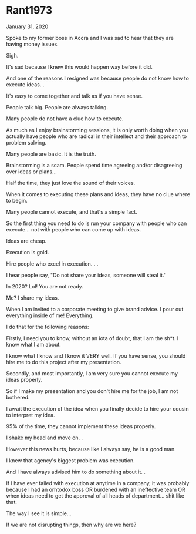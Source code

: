 # Rant1973


January 31, 2020

Spoke to my former boss in Accra and I was sad to hear that they are having money issues.

Sigh.

It's sad because I knew this would happen way before it did.

And one of the reasons I resigned was because people do not know how to execute ideas.
.

It's easy to come together and talk as if you have sense.

People talk big. People are always talking.

Many people do not have a clue how to execute.

As much as I enjoy brainstorming sessions, it is only worth doing when you actually have people who are radical in their intellect and their approach to problem solving.

Many people are basic. It is the truth.

Brainstorming is a scam. People spend time agreeing and/or disagreeing over ideas or plans...

Half the time, they just love the sound of their voices.

When it comes to executing these plans and ideas, they have no clue where to begin.

Many people cannot execute, and that's a simple fact.

So the first thing you need to do is run your company with people who can execute... not with people who can come up with ideas.

Ideas are cheap.

Execution is gold.

Hire people who excel in execution.
.
.

I hear people say, "Do not share your ideas, someone will steal it."

In 2020? Lol! You are not ready. 

Me? I share my ideas.

When I am invited to a corporate meeting to give brand advice. I pour out everything inside of me! Everything.

I do that for the following reasons:

Firstly, I need you to know, without an iota of doubt, that I am the sh*t. I know what I am about. 

I know what I know and I know it VERY well. If you have sense, you should hire me to do this project after my presentation.

Secondly, and most importantly, I am very sure you cannot execute my ideas properly.

So if I make my presentation and you don't hire me for the job, I am not bothered.

I await the execution of the idea when you finally decide to hire your cousin to interpret my idea.

95% of the time, they cannot implement these ideas properly.

I shake my head and move on.
.

However this news hurts, because like I always say, he is a good man.

I knew that agency's biggest problem was execution.

And I have always advised him to do something about it.
.

If I have ever failed with execution at anytime in a company, it was probably because I had an orhtodox boss OR burdened with an ineffective team OR when ideas need to get the approval of all heads of department... shit like that.

The way I see it is simple...

If we are not disrupting things, then why are we here?